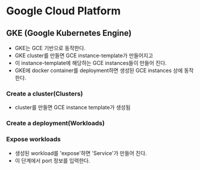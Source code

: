 # Google Cloud Platform

## GKE (Google Kubernetes Engine)

- GKE는 GCE 기반으로 동작한다.
- GKE cluster를 만들면 GCE instance-template가 만들어지고
- 이 instance-template에 해당하는 GCE instances들이 만들어 진다.
- GKE에 docker container를 deployment하면 생성된 GCE instances 상에 동작한다.

### Create a cluster(Clusters)

- cluster를 만들면 GCE instance template가 생성됨

### Create a deployment(Workloads)

### Expose workloads

- 생성된 workload를 'expose'하면 'Service'가 만들어 진다.
- 이 단계에서 port 정보를 입력한다.
